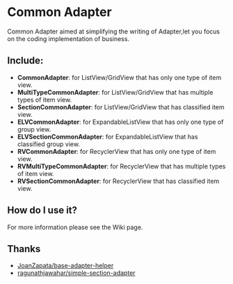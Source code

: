 Common Adapter
==============
Common Adapter aimed at simplifying the writing of Adapter,let you focus on the coding implementation of business.

Include:
--------

 * **CommonAdapter**: for ListView/GridView that has only one type of item view.
 * **MultiTypeCommonAdapter**: for ListView/GridView that has multiple types of item view.
 * **SectionCommonAdapter**: for ListView/GridView that has classified item view.
 * **ELVCommonAdapter**: for ExpandableListView that has only one type of group view.
 * **ELVSectionCommonAdapter**: for ExpandableListView that has classified group view.
 * **RVCommonAdapter**: for RecyclerView that has only one type of item view.
 * **RVMultiTypeCommonAdapter**: for RecyclerView that has multiple types of item view.
 * **RVSectionCommonAdapter**: for RecyclerView that has classified item view.

How do I use it?
----------------
For more information please see the Wiki page.

Thanks
------
- [JoanZapata/base-adapter-helper](https://github.com/JoanZapata/base-adapter-helper)
- [ragunathjawahar/simple-section-adapter](https://github.com/ragunathjawahar/simple-section-adapter)
